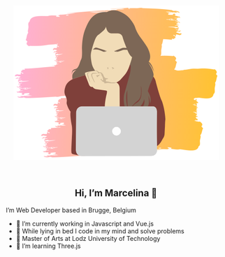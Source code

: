 <p align="center">
<a href="https://github.com/marcela-os"><img src="logo_dev.png" title="logo" alt="logogithub"></a>
</p>
<br>
<p>
  <h2 align="center"><b>Hi, I’m Marcelina 👋</b></h2>
</p>

I’m Web Developer based in Brugge, Belgium

- 🌱 I’m currently working in Javascript and Vue.js
- :stars: While lying in bed I code in my mind and solve problems
- :art: Master of Arts at Lodz University of Technology
- :eyes: I’m learning Three.js

<!---
marcela-os/marcela-os is a ✨ special ✨ repository because its `README.md` (this file) appears on your GitHub profile.
You can click the Preview link to take a look at your changes.
--->
